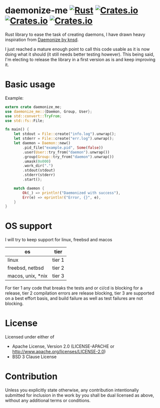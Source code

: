 # daemonize-me [![Rust](https://github.com/CardinalBytes/daemonize-me/workflows/Rust/badge.svg)](https://github.com/CardinalBytes/daemonize-me/actions) [![Crates.io](https://img.shields.io/crates/v/daemonize-me)](https://crates.io/crates/daemonize-me) [![Crates.io](https://img.shields.io/crates/d/daemonize-me)](https://crates.io/crates/daemonize-me) [![Crates.io](https://img.shields.io/crates/l/daemonize-me)](https://github.com/CardinalBytes/daemonize-me/blob/master/LICENSE)
Rust library to ease the task of creating daemons, I have drawn heavy inspiration from [Daemonize by knsd](https://github.com/knsd/daemonize).

I just reached a mature enough point to call this code usable as it is now doing what it should (it still needs better testing however).
This being said, I'm electing to release the library in a first version as is and keep improving it.

# Basic usage
Example:
```rust
extern crate daemonize_me;
use daemonize_me::{Daemon, Group, User};
use std::convert::TryFrom;
use std::fs::File;

fn main() {
    let stdout = File::create("info.log").unwrap();
    let stderr = File::create("err.log").unwrap();
    let daemon = Daemon::new()
        .pid_file("example.pid", Some(false))
        .user(User::try_from("daemon").unwrap())
        .group(Group::try_from("daemon").unwrap())
        .umask(0o000)
        .work_dir(".")
        .stdout(stdout)
        .stderr(stderr)
        .start();

    match daemon {
        Ok(_) => println!("Daemonized with success"),
        Err(e) => eprintln!("Error, {}", e),
    }
}
```

# OS support
I will try to keep support for linux, freebsd and macos

| os | tier |
| --- | --- |
| linux | tier 1 |
| freebsd, netbsd | tier 2 |
| macos, unix, *nix | tier 3 |

For tier 1 any code that breaks the tests and or ci/cd is blocking for a release, 
tier 2 compilation errors are release blocking, tier 3 are supported on a best effort basis,
and build failure as well as test failures are not blocking.  

# License

Licensed under either of

* Apache License, Version 2.0 (LICENSE-APACHE or http://www.apache.org/licenses/LICENSE-2.0)
* BSD 3 Clause License

# Contribution

Unless you explicitly state otherwise, any contribution intentionally submitted for inclusion in the work by you shall be dual licensed as above, without any additional terms or conditions.
